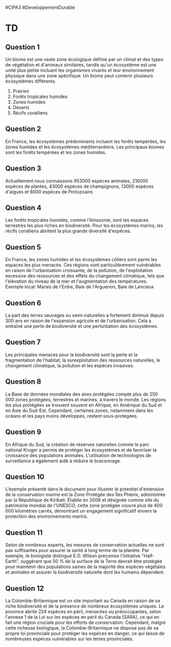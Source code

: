 #CIPA3 #DeveloppementDurable 

# TD
## Question 1
Un biome est une vaste zone écologique définie par un climat et des types de végétation et d'animaux similaires, tandis qu'un écosystème est une unité plus petite incluant les organismes vivants et leur environnement physique dans une zone spécifique. Un biome peut contenir plusieurs écosystèmes différents.
1. Prairies
2. Forêts tropicales humides 
3. Zones humides 
4. Déserts
5. Récifs coralliens

## Question 2
En France, les écosystèmes prédominants incluent les forêts tempérées, les zones humides et les écosystèmes méditerranéens. Les principaux biomes sont les forêts tempérées et les zones humides.

## Question 3
Actuellement nous connaissons 953000 espèces animales, 216000 espèces de plantes, 43000 espèces de champignons, 13000 espèces d'algues et 8000 espèces de Protozoaire.

## Question 4
Les forêts tropicales humides, comme l'Amazonie, sont les espaces terrestres les plus riches en biodiversité. Pour les écosystèmes marins, les récifs coralliens abritent la plus grande diversité d'espèces.

## Question 5
En France, les zones humides et les écosystèmes côtiers sont parmi les espaces les plus menacés. Ces régions sont particulièrement vulnérables en raison de l'urbanisation croissante, de la pollution, de l'exploitation excessive des ressources et des effets du changement climatique, tels que l'élévation du niveau de la mer et l'augmentation des températures. Exemple local: Marais de l'Erdre, Baie de l'Arguenon, Baie de Lancieux

## Question 6
La part des terres sauvages ou semi-naturelles a fortement diminué depuis 300 ans en raison de l'expansion agricole et de l'urbanisation. Cela a entraîné une perte de biodiversité et une perturbation des écosystèmes.

## Question 7
Les principales menaces pour la biodiversité sont la perte et la fragmentation de l'habitat, la surexploitation des ressources naturelles, le changement climatique, la pollution et les espèces invasives.

## Question 8
La Base de données mondiales des aires protégées compte plus de 250 000 zones protégées, terrestres et marines, à travers le monde. Les régions les plus protégées se trouvent souvent en Afrique, en Amérique du Sud et en Asie du Sud-Est. Cependant, certaines zones, notamment dans les océans et les pays moins développés, restent sous-protégées.

## Question 9
En Afrique du Sud, la création de réserves naturelles comme le parc national Kruger a permis de protéger les écosystèmes et de favoriser la croissance des populations animales. L'utilisation de technologies de surveillance a également aidé à réduire le braconnage.

## Question 10
L'exemple présenté dans le document pour illustrer le potentiel d'extension de la conservation marine est la Zone Protégée des Îles Phénix, administrée par la République de Kiribati. Établie en 2008 et désignée comme site du patrimoine mondial de l'UNESCO, cette zone protégée couvre plus de 400 000 kilomètres carrés, démontrant un engagement significatif envers la protection des environnements marins.

## Question 11
Selon de nombreux experts, les mesures de conservation actuelles ne sont pas suffisantes pour assurer la santé à long terme de la planète. Par exemple, le biologiste distingué E.O. Wilson préconise l'initiative "Half-Earth", suggérant que 50 % de la surface de la Terre devrait être protégée pour maintenir des populations saines de la majorité des espèces végétales et animales et assurer la biodiversité naturelle dont les humains dépendent.

## Question 12
La Colombie-Britannique est un site important au Canada en raison de sa riche biodiversité et de la présence de nombreux écosystèmes uniques. La province abrite 224 espèces en péril, menacées ou préoccupantes, selon l'annexe 1 de la Loi sur les espèces en péril du Canada (SARA), ce qui en fait une région cruciale pour les efforts de conservation. Cependant, malgré cette richesse biologique, la Colombie-Britannique ne dispose pas de sa propre loi provinciale pour protéger les espèces en danger, ce qui laisse de nombreuses espèces vulnérables sur les terres provinciales.


